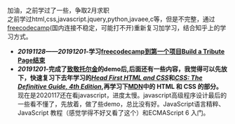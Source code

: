 加油，之前学过了一些，争取2月求职<br/>
之前学过html,css,javascript.jquery,python,javaee,c等，但是不完整，通过<a href="https://www.freecodecamp.cn/akayidesu" target="_blank">freecodecamp</a>(国内连接不稳定，可能打不开)重新复习加学习，结合知乎上的学习方式。<br/>
<ul>
        <li><strong><em>20191128——20191201</em>-学习<a href="https://www.freecodecamp.cn/akayidesu" target="_blank">freecodecamp到第一个项目Build a Tribute Page结束</a></strong></li>
        <li><strong><em>20191201</em>-完成了<a href="https://akayi07.github.io/TributePage1/" target="_blank">致敬托尔金</a>的demo后,后面还有一些内容，我觉得可以先放下，快速复习下去年学习的<a href="https://book.douban.com/subject/25752357/" target="_blank"><em>Head First HTML and CSS</em></a>和<a href="https://book.douban.com/subject/33398314/" target="_blank"><em>CSS: The Definitive Guide, 4th Edition</em></a>,再学习下<a href="https://developer.mozilla.org/zh-CN/" target="_blank">MDN</a>中的 HTML 和 CSS 的部分。</strong></li>
        现在是2020117还在看javascript，进度太慢。javascript高级程序设计最后的一些看不懂了，先放着，做了些demo，总比没有好。JavaScript语言精粹、JavaScript 教程（感觉学得不好又看了这个）和ECMAScript 6 入门。
</ul>
